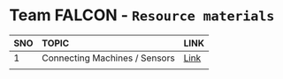 # Team FALCON - `Resource materials`

|   SNO	|   TOPIC	|   LINK	|
|:---	|:---	|:---	|
|   1	|   Connecting Machines / Sensors	|   [Link](./docs/ConnectingMachines/index.md)	|
|   	|   	|   	|